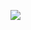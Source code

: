 
<!---
VgQ8Auk/VgQ8Auk is a ✨ special ✨ repository because its `README.md` (this file) appears on your GitHub profile.
You can click the Preview link to take a look at your changes.
--->
![](https://www.reddit.com/media?url=https%3A%2F%2Fpreview.redd.it%2Fwvzsw3nu46xb1.png%3Fwidth%3D306%26format%3Dpjpg%26auto%3Dwebp%26s%3D529fe4feea68a03340c7337a61e37c87e36279ad)
